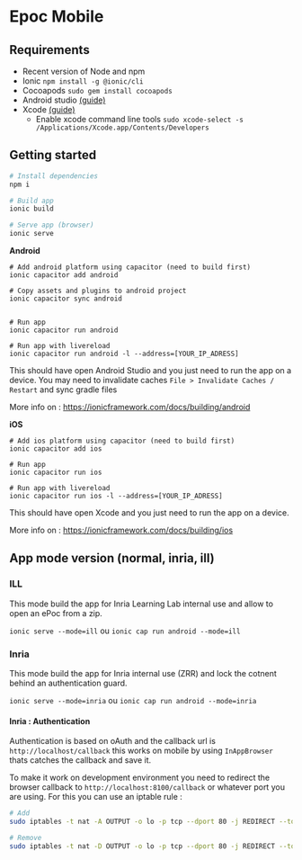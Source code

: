 # Epoc Mobile

## Requirements

* Recent version of Node and npm
* Ionic `npm install -g @ionic/cli`
* Cocoapods `sudo gem install cocoapods`
* Android studio [(guide)](https://ionicframework.com/docs/installation/android)
* Xcode [(guide)](https://ionicframework.com/docs/installation/ios)
    * Enable xcode command line tools `sudo xcode-select -s /Applications/Xcode.app/Contents/Developers`

## Getting started

```bash
# Install dependencies
npm i
```

```bash
# Build app
ionic build

# Serve app (browser)
ionic serve
```

**Android**
```
# Add android platform using capacitor (need to build first)
ionic capacitor add android

# Copy assets and plugins to android project
ionic capacitor sync android


# Run app
ionic capacitor run android

# Run app with livereload
ionic capacitor run android -l --address=[YOUR_IP_ADRESS]
```

This should have open Android Studio and you just need to run the app on a device. 
You may need to invalidate caches `File > Invalidate Caches / Restart` and sync gradle files

More info on : https://ionicframework.com/docs/building/android

**iOS**
```
# Add ios platform using capacitor (need to build first)
ionic capacitor add ios

# Run app
ionic capacitor run ios

# Run app with livereload
ionic capacitor run ios -l --address=[YOUR_IP_ADRESS]
```

This should have open Xcode and you just need to run the app on a device. 

More info on : https://ionicframework.com/docs/building/ios

## App mode version (normal, inria, ill)

### ILL

This mode build the app for Inria Learning Lab internal use and allow to open an ePoc from a zip.

`ionic serve --mode=ill` ou `ionic cap run android --mode=ill`

### Inria

This mode build the app for Inria internal use (ZRR) and lock the cotnent behind an authentication guard.

`ionic serve --mode=inria` ou `ionic cap run android --mode=inria`


#### Inria : Authentication

Authentication is based on oAuth and the callback url is 
`http://localhost/callback` this works on mobile by using `InAppBrowser`
thats catches the callback and save it. 

To make it work on development environment you need to redirect the 
browser callback to `http://localhost:8100/callback` or whatever port
you are using. For this you can use an iptable rule :

```bash
# Add
sudo iptables -t nat -A OUTPUT -o lo -p tcp --dport 80 -j REDIRECT --to-port 8100

# Remove
sudo iptables -t nat -D OUTPUT -o lo -p tcp --dport 80 -j REDIRECT --to-port 8100
```
